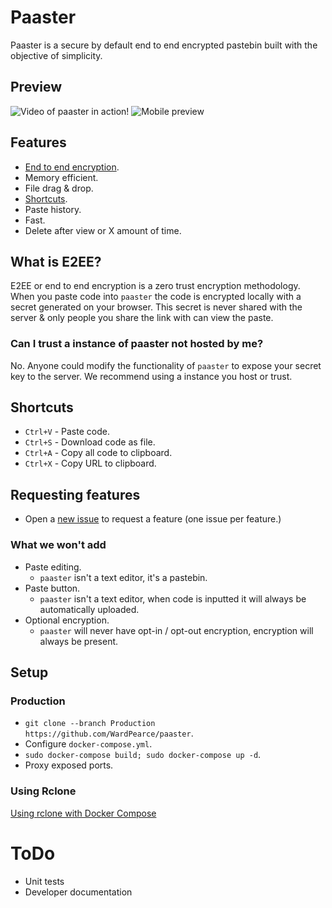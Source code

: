 # Paaster
Paaster is a secure by default end to end encrypted pastebin built with the objective of simplicity.

## Preview
![Video of paaster in action!](https://i.imgur.com/6SetSUH.gif)
![Mobile preview](https://i.imgur.com/dKVq2mD.png)

## Features
- [End to end encryption](#what-is-e2ee).
- Memory efficient.
- File drag & drop.
- [Shortcuts](#shortcuts).
- Paste history.
- Fast.
- Delete after view or X amount of time.

## What is E2EE?
E2EE or end to end encryption is a zero trust encryption methodology. When you paste code into `paaster` the code is encrypted locally with a secret generated on your browser. This secret is never shared with the server & only people you share the link with can view the paste.

### Can I trust a instance of paaster not hosted by me?
No. Anyone could modify the functionality of `paaster` to expose your secret key to the server. We recommend using a instance you host or trust.

## Shortcuts
- `Ctrl+V` - Paste code.
- `Ctrl+S` - Download code as file.
- `Ctrl+A` - Copy all code to clipboard.
- `Ctrl+X` - Copy URL to clipboard.

## Requesting features
- Open a [new issue](https://github.com/WardPearce/paaster/issues/new) to request a feature (one issue per feature.)

### What we won't add
- Paste editing.
    - `paaster` isn't a text editor, it's a pastebin.
- Paste button.
    - `paaster` isn't a text editor, when code is inputted it will always be automatically uploaded.
- Optional encryption.
    - `paaster` will never have opt-in / opt-out encryption, encryption will always be present.

## Setup
### Production
- `git clone --branch Production https://github.com/WardPearce/paaster`.
- Configure `docker-compose.yml`.
- `sudo docker-compose build; sudo docker-compose up -d`.
- Proxy exposed ports.

### Using Rclone
[Using rclone with Docker Compose](https://rclone.org/docker/#using-with-swarm-or-compose)

# ToDo
- Unit tests
- Developer documentation
